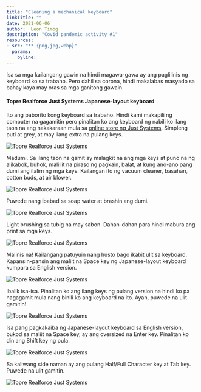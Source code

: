 ```yaml
---
title: "Cleaning a mechanical keyboard"
linkTitle: ""
date: 2021-06-06
author:  Leon Timog
description: "Covid pandemic activity #1"
resources:
- src: "**.{png,jpg,webp}"
  params:
    byline: 
---
```

Isa sa mga kailangang gawin na hindi magawa-gawa ay ang paglilinis ng keyboard ko sa trabaho. Pero dahil sa corona, hindi makalabas masyado sa bahay kaya may oras sa mga ganitong gawain.

#### **Topre Realforce Just Systems Japanese-layout keyboard**

Ito ang paborito kong keyboard sa trabaho. Hindi kami makapili ng computer na gagamitin pero pinalitan ko ang keyboard ng nabili ko ilang taon na ang nakakaraan mula sa [online store ng Just Systems](https://www.justmyshop.com/). Simpleng puti at grey, at may ilang extra na pulang keys.

![Topre Realforce Just Systems](/static/img/blog/topre-realforce-mechanical-keyboard-01.jpg)

Madumi. Sa ilang taon na gamit ay malagkit na ang mga keys at puno na ng alikabok, buhok, maliliit na piraso ng pagkain, balat, at kung ano-ano pang dumi ang ilalim ng mga keys. Kailangan ito ng vacuum cleaner, basahan, cotton buds, at air blower.

![Topre Realforce Just Systems](/static/img/blog/topre-realforce-mechanical-keyboard-04.jpg)

Puwede nang ibabad sa soap water at brashin ang dumi.

![Topre Realforce Just Systems](/static/img/blog/topre-realforce-mechanical-keyboard-03.jpg)

Light brushing sa tubig na may sabon. Dahan-dahan para hindi mabura ang print sa mga keys.

![Topre Realforce Just Systems](/static/img/blog/topre-realforce-mechanical-keyboard-06.jpg)

Malinis na! Kailangang patuyuin nang husto bago ikabit ulit sa keyboard. Kapansin-pansin ang maliit na Space key ng Japanese-layout keyboard kumpara sa English version.

![Topre Realforce Just Systems](/static/img/blog/topre-realforce-mechanical-keyboard-07.jpg)

Ibalik isa-isa. Pinalitan ko ang ilang keys ng pulang version na hindi ko pa nagagamit mula nang binili ko ang keyboard na ito. Ayan, puwede na ulit gamitin!

![Topre Realforce Just Systems](/static/img/blog/topre-realforce-mechanical-keyboard-09.jpg)

Isa pang pagkakaiba ng Japanese-layout keyboard sa English version, bukod sa maliit na Space key, ay ang oversized na Enter key. Pinalitan ko din ang Shift key ng pula.

![Topre Realforce Just Systems](/static/img/blog/topre-realforce-mechanical-keyboard-10.jpg)

Sa kaliwang side naman ay ang pulang Half/Full Character key at Tab key. Puwede na ulit gamitin.

![Topre Realforce Just Systems](/static/img/blog/topre-realforce-mechanical-keyboard-11.jpg)

